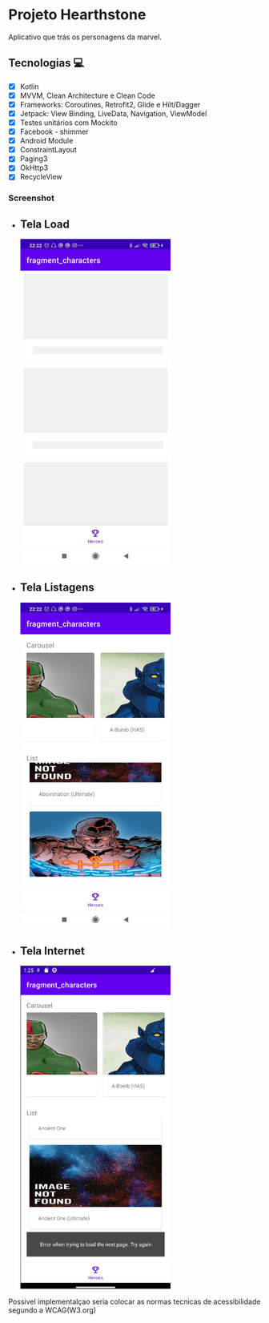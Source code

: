 # Projeto Hearthstone

Aplicativo que trás os personagens da marvel.

## Tecnologias :computer:

- [x] Kotlin
- [x] MVVM, Clean Architecture e Clean Code
- [x] Frameworks: Coroutines, Retrofit2, Glide e Hilt/Dagger
- [x] Jetpack: View Binding, LiveData, Navigation, ViewModel
- [x] Testes unitários com Mockito
- [x] Facebook - shimmer
- [x] Android Module
- [x] ConstraintLayout
- [x] Paging3
- [x] OkHttp3
- [x] RecycleView

### Screenshot

- ## Tela Load

  <img src="screenshot\load.jpeg" width="300"/>

- ## Tela Listagens

  <img src="screenshot\Listagens.jpeg" width="300"/>

- ## Tela Internet

  <img src="screenshot\internet.png" width="300"/>

Possivel implementalçao seria colocar as normas tecnicas de acessibilidade segundo a WCAG(W3.org)
